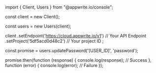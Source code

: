 import { Client, Users } from "@appwrite.io/console";

const client = new Client();

const users = new Users(client);

client
    .setEndpoint('https://cloud.appwrite.io/v1') // Your API Endpoint
    .setProject('5df5acd0d48c2') // Your project ID
;

const promise = users.updatePassword('[USER_ID]', 'password');

promise.then(function (response) {
    console.log(response); // Success
}, function (error) {
    console.log(error); // Failure
});